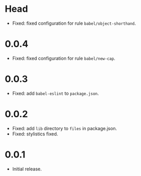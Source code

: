 # Head

- Fixed: fixed configuration for rule `babel/object-shorthand`.

# 0.0.4

- Fixed: fixed configuration for rule `babel/new-cap`.

# 0.0.3

- Fixed: add `babel-eslint` to `package.json`.

# 0.0.2

- Fixed: add `lib` directory to `files` in package.json.
- Fixed: stylistics fixed.

# 0.0.1

- Initial release.
